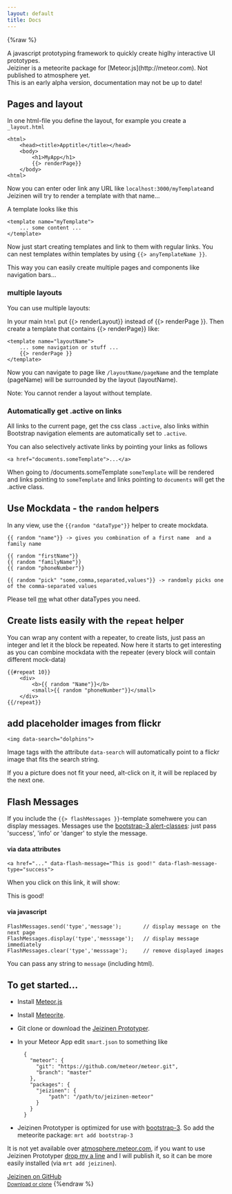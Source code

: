 ```yaml
---
layout: default
title: Docs
---
```


{%raw %}
<div class="lead">
A javascript prototyping framework to quickly create  higlhy interactive UI prototypes.
</div>
Jeiziner is a meteorite package for [Meteor.js](http://meteor.com). Not published to atmosphere yet.

<div class="alert alert-warning">
This is an early alpha version, documentation may not be up to date!
</div>

<a name="Pages &amp; Layout"> </a> 
## Pages and layout

In one html-file you define the layout, for example you create a `_layout.html`

	<html>
		<head><title>Apptitle</title></head>
		<body>
			<h1>MyApp</h1>
			{{> renderPage}}
		</body>
	<html>

Now you can enter oder link any URL like `localhost:3000/myTemplate`and Jeizinen will try to render a template with that name...

A template looks like this

	<template name="myTemplate">
		... some content ...
	</template>

Now just start creating templates and link to them with regular links. You can nest templates within templates by using `{{> anyTemplateName }}`.

This way you can easily create multiple pages and components like navigation bars...

### multiple layouts

You can use multiple layouts:
	
In your main `html` put {{> renderLayout}} instead of {{> renderPage }}. Then create a template that contains {{> renderPage}} like:
	
	<template name="layoutName">
		... some navigation or stuff ...
		{{> renderPage }}
	</template>

Now you can navigate to page like `/layoutName/pageName` and the template (pageName) will be surrounded by the layout (layoutName).

Note: You cannot render a layout without template.

### Automatically get .active on links

All links to the current page, get the css class `.active`, also links within Bootstrap navigation elements are automatically set to `.active`.

You can also selectively activate links by pointing your links as follows

    <a href="documents.someTemplate">...</a>

When going to /documents.someTemplate `someTemplate` will be rendered and links pointing to `someTemplate` and links pointing to `documents` will get the .active class.

<a name="Mockdata"> </a> 
## Use Mockdata - the `random` helpers

In any view, use the `{{random "dataType"}}` helper to create mockdata.

	{{ random "name"}} -> gives you combination of a first name  and a family name
	
	{{ random "firstName"}} 
	{{ random "familyName"}} 
	{{ random "phoneNumber"}}

	{{ random "pick" "some,comma,separated,values"}} -> randomly picks one of the comma-separated values

Please tell [me](mailto:roland.studer@gmail.com) what other dataTypes you need.


<a name="Repeater"> </a> 	
## Create lists easily with the `repeat` helper

You can wrap any content with a repeater, to create lists, just pass an integer and let it the block be repeated. Now here it starts to get interesting as you can combine mockdata with the repeater (every block will contain different mock-data)

	{{#repeat 10}}
		<div>
			<b>{{ random "Name"}}</b>
			<small>{{ random "phoneNumber"}}</small>
		</div>
	{{/repeat}}

<a name="Image Placeholders"> </a> 		
## add placeholder images from flickr

	<img data-search="dolphins">

Image tags with the attribute `data-search` will automatically point to a flickr image that fits the search string.

If you a picture does not fit your need, alt-click on it, it will be replaced by the next one.

<a name="Flash Messages"> </a> 		
## Flash Messages

If you include the `{{> flashMessages }}`-template somehwere you can display messages.
Messages use the [bootstrap-3 alert-classes](http://getbootstrap.com/components/#alerts): just pass 'success', 'info' or 'danger' to style the message.

#### via data attributes

	<a href="..." data-flash-message="This is good!" data-flash-message-type="success">

When you click on this link, it will show:

<div class="alert alert-success">This is good!</div>

#### via javascript

	FlashMessages.send('type','message'); 		// display message on the next page
	FlashMessages.display('type','messsage'); 	// display message immediately
	FlashMessages.clear('type','messsage'); 	// remove displayed images

You can pass any string to `message` (including html).

<a name="Get Started"> </a>
## To get started...

- Install [Meteor.js](http://meteor.com)
- Install [Meteorite](https://github.com/oortcloud/meteorite).
- Git clone or download the [Jeizinen Prototyper](https://github.com/RolandStuder/jeizinen-meteor). 
- In your Meteor App edit `smart.json` to something like

		{
		  "meteor": {
		    "git": "https://github.com/meteor/meteor.git",
		    "branch": "master"
		  },
		  "packages": {
		  	"jeizinen": {
		  		"path": "/path/to/jeizinen-meteor"
		  	}
		  }
		}

- Jeizinen Prototyper is optimized for use with [bootstrap-3](http://getbootstrap.com). So add the meteorite package: `mrt add bootstrap-3`


It is not yet available over [atmosphere.meteor.com](http://atmosphere.meteor.com), if you want to use Jeizinen Prototyper [drop my a line](mailto:roland.studer@gmail.com) and I will publish it, so it can be more easily installed (via `mrt add jeizinen`). 

<a href="https://github.com/RolandStuder/jeizinen-meteor" class="btn btn-success btn-block">Jeizinen on GitHub <br><small>Download or clone</small></a>
{%endraw %}